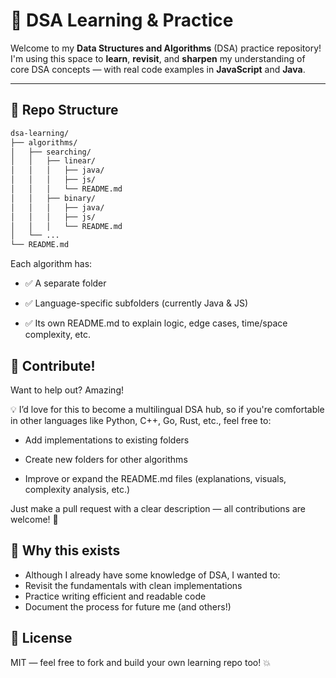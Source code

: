 # 🧠 DSA Learning & Practice

Welcome to my **Data Structures and Algorithms** (DSA) practice repository!  
I'm using this space to **learn**, **revisit**, and **sharpen** my understanding of core DSA concepts — with real code examples in **JavaScript** and **Java**.

---

## 📁 Repo Structure

```bash
dsa-learning/
├── algorithms/
│   ├── searching/
│   │   ├── linear/
│   │   │   ├── java/
│   │   │   ├── js/
│   │   │   └── README.md
│   │   ├── binary/
│   │   │   ├── java/
│   │   │   ├── js/
│   │   │   └── README.md
│   └── ...
└── README.md
``` 

Each algorithm has:

- ✅ A separate folder

- ✅ Language-specific subfolders (currently Java & JS)

- ✅ Its own README.md to explain logic, edge cases, time/space complexity, etc.

## 🤝 Contribute!
Want to help out? Amazing!

💡 I’d love for this to become a multilingual DSA hub, so if you're comfortable in other languages like Python, C++, Go, Rust, etc., feel free to:

- Add implementations to existing folders

- Create new folders for other algorithms

- Improve or expand the README.md files (explanations, visuals, complexity analysis, etc.)

Just make a pull request with a clear description — all contributions are welcome! 🙌

## 🚀 Why this exists
- Although I already have some knowledge of DSA, I wanted to:
- Revisit the fundamentals with clean implementations
- Practice writing efficient and readable code
- Document the process for future me (and others!)

## 📌 License
MIT — feel free to fork and build your own learning repo too! 💥